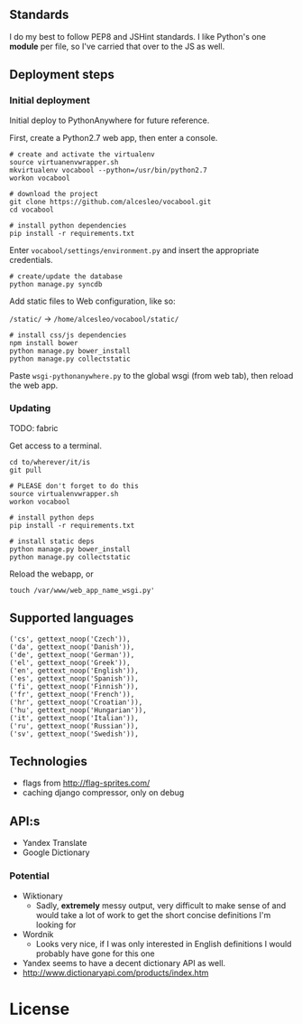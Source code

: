 
## Standards

I do my best to follow PEP8 and JSHint standards. I like Python's one **module**
per file, so I've carried that over to the JS as well.

## Deployment steps

### Initial deployment

Initial deploy to PythonAnywhere for future reference.

First, create a Python2.7 web app, then enter a console.

    # create and activate the virtualenv
    source virtuanenvwrapper.sh
    mkvirtualenv vocabool --python=/usr/bin/python2.7
    workon vocabool

    # download the project
    git clone https://github.com/alcesleo/vocabool.git
    cd vocabool

    # install python dependencies
    pip install -r requirements.txt

Enter `vocabool/settings/environment.py` and insert the appropriate credentials.

    # create/update the database
    python manage.py syncdb

Add static files to Web configuration, like so:

`/static/` -> `/home/alcesleo/vocabool/static/`

    # install css/js dependencies
    npm install bower
    python manage.py bower_install
    python manage.py collectstatic

Paste `wsgi-pythonanywhere.py` to the global wsgi (from web tab), then reload the web app.

### Updating

TODO: fabric

Get access to a terminal.

    cd to/wherever/it/is
    git pull

    # PLEASE don't forget to do this
    source virtualenvwrapper.sh
    workon vocabool

    # install python deps
    pip install -r requirements.txt

    # install static deps
    python manage.py bower_install
    python manage.py collectstatic

Reload the webapp, or

    touch /var/www/web_app_name_wsgi.py'


## Supported languages

    ('cs', gettext_noop('Czech')),
    ('da', gettext_noop('Danish')),
    ('de', gettext_noop('German')),
    ('el', gettext_noop('Greek')),
    ('en', gettext_noop('English')),
    ('es', gettext_noop('Spanish')),
    ('fi', gettext_noop('Finnish')),
    ('fr', gettext_noop('French')),
    ('hr', gettext_noop('Croatian')),
    ('hu', gettext_noop('Hungarian')),
    ('it', gettext_noop('Italian')),
    ('ru', gettext_noop('Russian')),
    ('sv', gettext_noop('Swedish')),

## Technologies

- flags from http://flag-sprites.com/
- caching django compressor, only on debug


## API:s

- Yandex Translate
- Google Dictionary

### Potential

- Wiktionary
    - Sadly, **extremely** messy output, very difficult to make sense of and
    would take a lot of work to get the short concise definitions I'm looking for
- Wordnik
    - Looks very nice, if I was only interested in English definitions I would
    probably have gone for this one
- Yandex seems to have a decent dictionary API as well.
- http://www.dictionaryapi.com/products/index.htm

# License
